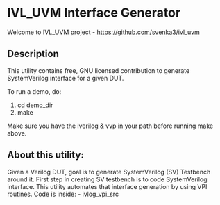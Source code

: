 # IVL_UVM Interface Generator

Welcome to IVL_UVM project - https://github.com/svenka3/ivl_uvm

## Description
This utility contains free, GNU licensed contribution to generate SystemVerilog interface for a given DUT.

To run a demo, do:

1. cd demo_dir
2. make

Make sure you have the iverilog & vvp in your path before running make above.

## About this utility:

Given a Verilog DUT, goal is to generate SystemVerilog (SV) Testbench around it. 
First step in creating SV testbench is to code SystemVerilog interface. This
utility automates that interface generation by using VPI routines. Code is inside:
	- ivlog_vpi_src




